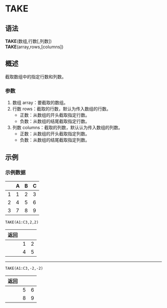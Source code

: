 # TAKE

## 语法

**TAKE**(数组,行数[,列数])  
**TAKE**(array,rows,[columns])

## 概述

截取数组中的指定行数和列数。

### 参数

1. 数组 array：要截取的数组。
2. 行数 rows：截取的行数，默认为传入数组的行数。
    - 正数：从数组的开头截取指定行数。
    - 负数：从数组的结尾截取指定行数。
3. 列数 columns：截取的列数，默认认为传入数组的列数。
    - 正数：从数组的开头截取指定列数。
    - 负数：从数组的结尾截取指定列数。

## 示例

### 示例数据

|     | A   | B   | C   |
| --- | --- | --- | --- |
| 1   | 1   | 2   | 3   |
| 2   | 4   | 5   | 6   |
| 3   | 7   | 8   | 9   |

```
TAKE(A1:C3,2,2)
```

| 返回 |     |     |
| ---- | --- | --- |
|      | 1   | 2   |
|      | 4   | 5   |

---

```
TAKE(A1:C3,-2,-2)
```

| 返回 |     |     |
| ---- | --- | --- |
|      | 5   | 6   |
|      | 8   | 9   |
